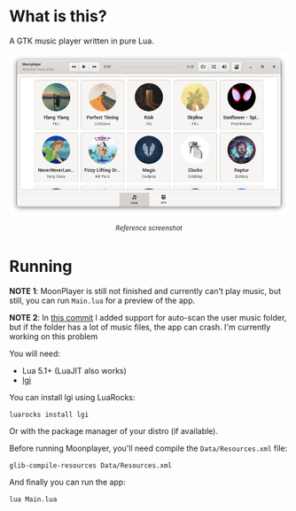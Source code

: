 # What is this?

A GTK music player written in pure Lua.

![Screenshot](Misc/Screenshot.png)

<p align="center">
  <i>
    <sup>Reference screenshot</sup>
  </i>
</p>

# Running

__NOTE 1__: MoonPlayer is still not finished and currently can't play music, but still, you can run `Main.lua` for a preview of the app.

__NOTE 2__: In [this commit](https://github.com/M1que4s/Moonplayer/commit/87ca3044f44c614b533633e98017da428df78c0a) I added support for auto-scan the user music folder, but if the folder has a lot of music files, the app can crash. I'm currently working on this problem

You will need:

 * Lua 5.1+ (LuaJIT also works)
 * [lgi](https://github.com/pavouk/lgi/)

You can install lgi using LuaRocks:

```
luarocks install lgi
```

Or with the package manager of your distro (if available).

Before running Moonplayer, you'll need compile the `Data/Resources.xml` file:

```
glib-compile-resources Data/Resources.xml
```

And finally you can run the app:

```
lua Main.lua
```
